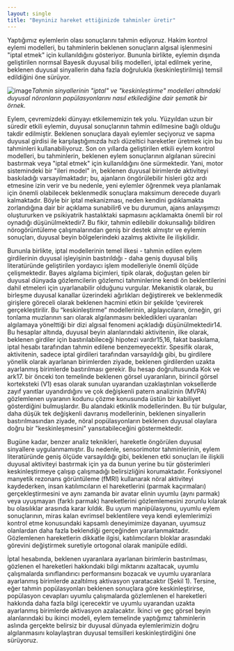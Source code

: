 ```yaml
---
layout: single
title: "Beyniniz hareket ettiğinizde tahminler üretir"
---
```

Yaptığımız eylemlerin olası sonuçlarını tahmin ediyoruz. Hakim kontrol eylemi modelleri, bu tahminlerin beklenen sonuçların algısal işlenmesini "iptal etmek" için kullanıldığını gösteriyor. Bununla birlikte, eylemin dışında geliştirilen normsal Bayesik duyusal biliş modelleri, iptal edilmek yerine, beklenen duyusal sinyallerin daha fazla doğrulukla (keskinleştirilmiş) temsil edildiğini öne sürüyor. 

![image](https://media.springernature.com/m685/springer-static/image/art%3A10.1038%2Fs41467-018-06752-7/MediaObjects/41467_2018_6752_Fig1_HTML.png)*Tahmin sinyallerinin "iptal" ve "keskinleştirme" modelleri altındaki duyusal nöronların popülasyonlarını nasıl etkilediğine dair şematik bir örnek.*

Eylem, çevremizdeki dünyayı etkilememizin tek yolu. Yüzyıldan uzun bir süredir etkili eylemin, duyusal sonuçlarının tahmin edilmesine bağlı olduğu takdir edilmiştir. Beklenen sonuçlara dayalı eylemler seçiyoruz ve sapma duyusal girdisi ile karşılaştığımızda hızlı düzeltici hareketler üretmek için bu tahminleri kullanabiliyoruz. Son on yıllarda geliştirilen etkili eylem kontrol modelleri, bu tahminlerin, beklenen eylem sonuçlarının algılanan sürecini bastırmak veya "iptal etmek" için kullanıldığını öne sürmektedir. Yani, motor sistemindeki bir "ileri model" in, beklenen duyusal birimlerde aktiviteyi baskıladığı varsayılmaktadır; bu, ajanların öngörülebilir hisleri göz ardı etmesine izin verir ve bu nedenle, yeni eylemler öğrenmek veya planlamak için önemli olabilecek beklenmedik sonuçlara maksimum derecede duyarlı kalmaktadır. Böyle bir iptal mekanizması, neden kendini gıdıklamakta zorlandığına dair bir açıklama sunabilir6 ve bu durumun, ajans anlayışımızı oluştururken ve psikiyatrik hastalıktaki sapmasını açıklamakta önemli bir rol oynadığı düşünülmektedir7. Bu fikir, tahmin edilebilir dokunsallığı bildiren nörogörüntüleme çalışmalarından geniş bir destek almıştır ve eylemin sonuçları, duyusal beyin bölgelerindeki azalmış aktivite ile ilişkilidir.

<script async src="//pagead2.googlesyndication.com/pagead/js/adsbygoogle.js"></script>
<ins class="adsbygoogle"
     style="display:block; text-align:center;"
     data-ad-layout="in-article"
     data-ad-format="fluid"
     data-ad-client="ca-pub-7868661326160958"
     data-ad-slot="3072558811"></ins>
<script>
     (adsbygoogle = window.adsbygoogle || []).push({});
</script>

Bununla birlikte, iptal modellerinin temel ilkesi - tahmin edilen eylem girdilerinin duyusal işleyişinin bastırıldığı - daha geniş duyusal biliş literatüründe geliştirilen yordayıcı işlem modelleriyle önemli ölçüde çelişmektedir. Bayes algılama biçimleri, tipik olarak, doğuştan gelen bir duyusal dünyada gözlemcilerin gözlemci tahminlerine kendi ön beklentilerini dahil etmeleri için uyarlanabilir olduğunu vurgular. Mekanistik olarak, bu birleşme duyusal kanallar üzerindeki ağırlıkları değiştirerek ve beklenmedik girişlere göreceli olarak beklenen hacmini etkin bir şekilde ‘çevirerek gerçekleştirilir. Bu “keskinleştirme” modellerinin, algılayıcıların, örneğin, gri tonlama muzlarının sarı olarak algılanmasını bekledikleri uyaranları algılamaya yönelttiği bir dizi algısal fenomeni açıkladığı düşünülmektedir14. Bu hesaplar altında, duyusal beyin alanlarındaki aktivitenin, ilke olarak, beklenen girdiler için bastırılabileceği hipotezi vardır15,16, fakat baskılama, iptal hesabı tarafından tahmin edilene benzemeyecektir. Spesifik olarak, aktivitenin, sadece iptal girdileri tarafından varsayıldığı gibi, bu girdilere yönelik olarak ayarlanan birimlerden ziyade, beklenen girdilerden uzakta ayarlanmış birimlerde bastırılması gerekir. Bu hesap doğrultusunda Kok ve ark17. bir önceki ton temelinde beklenen görsel uyaranların, birincil görsel korteksteki (V1) esas olarak sunulan uyarandan uzaklaştınlan voksellerde zayıf yanıtlar uyandırdığını ve çok değişkenli patern analizinin (MVPA) gözlemlenen uyaranın kodunu çözme konusunda üstün bir kabiliyet gösterdiğini bulmuşlardır. Bu alandaki etkinlik modellerinden. Bu tür bulgular, daha düşük tek değişkenli davranış modellerinin, beklenen sinyallerin bastırılmasından ziyade, nöral popülasyonların beklenen duyusal olaylara doğru bir "keskinleşmesini" yansıtabileceğini göstermektedir.

<script async src="//pagead2.googlesyndication.com/pagead/js/adsbygoogle.js"></script>
<ins class="adsbygoogle"
     style="display:block; text-align:center;"
     data-ad-layout="in-article"
     data-ad-format="fluid"
     data-ad-client="ca-pub-7868661326160958"
     data-ad-slot="3072558811"></ins>
<script>
     (adsbygoogle = window.adsbygoogle || []).push({});
</script>

Bugüne kadar, benzer analiz teknikleri, hareketle öngörülen duyusal sinyallere uygulanmamıştır. Bu nedenle, sensorimotor tahminlerinin, eylem literatüründe geniş ölçüde varsayıldığı gibi, beklenen etki sonuçları ile ilişkili duyusal aktiviteyi bastırmak için ya da bunun yerine bu tür gösterimleri keskinleştirmeye çalışıp çalışmadığı belirsizliğini korumaktadır. Fonksiyonel manyetik rezonans görüntüleme (fMRI) kullanarak nöral aktiviteyi kaydederken, insan katılımcıların el hareketlerini (parmak kaçırmaları) gerçekleştirmesini ve aynı zamanda bir avatar elinin uyumlu (aynı parmak) veya uyuşmayan (farklı parmak) hareketlerini gözlemlemesini zorunlu kılarak bu olasılıklar arasında karar kıldık. Bu uyum manipülasyonu, uyumlu eylem sonuçlarının, miras kalan evrimsel beklentilere veya kendi eylemlerimizi kontrol etme konusundaki kapsamlı deneyimimize dayanan, uyumsuz olanlardan daha fazla beklendiği gerçeğinden yararlanmaktadır. Gözlemlenen hareketlerin dikkatle ilgisi, katılımcıların bloklar arasındaki görevini değiştirmek suretiyle ortogonal olarak manipüle edildi.

<script async src="//pagead2.googlesyndication.com/pagead/js/adsbygoogle.js"></script>
<ins class="adsbygoogle"
     style="display:block; text-align:center;"
     data-ad-layout="in-article"
     data-ad-format="fluid"
     data-ad-client="ca-pub-7868661326160958"
     data-ad-slot="3072558811"></ins>
<script>
     (adsbygoogle = window.adsbygoogle || []).push({});
</script>

İptal hesabında, beklenen uyaranlara ayarlanan birimlerin bastırılması, gözlenen el hareketleri hakkındaki bilgi miktarını azaltacak, uyumlu çalışmalarda sınıflandırıcı performansını bozacak ve uyumlu uyaranlara ayarlanmış birimlerde azaltılmış aktivasyon yaratacaktır (Şekil 1). Tersine, eğer tahmin popülasyonları beklenen sonuçlara göre keskinleştirirse, popülasyon cevapları uyumlu çalışmalarda gözlemlenen el hareketleri hakkında daha fazla bilgi içerecektir ve uyumlu uyarandan uzakta ayarlanmış birimlerde aktivasyon azalacaktır. İkinci ve geç görsel beyin alanlarındaki bu ikinci modeli, eylem temelinde yaptığımız tahminlerin aslında gerçekte belirsiz bir duyusal dünyada eylemlerimizin doğru algılanmasını kolaylaştıran duyusal temsilleri keskinleştirdiğini öne sürüyoruz.
